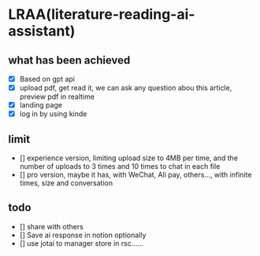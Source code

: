 # LRAA(literature-reading-ai-assistant)

## what has been achieved
- [x] Based on gpt api
- [x] upload pdf, get read it, we can ask any question abou this article, preview pdf in realtime
- [x] landing page
- [x] log in by using kinde

## limit
- [] experience version, limiting upload size to 4MB per time, and the number of uploads to 3 times and 10 times to chat in each file
- [] pro version, maybe it has, with WeChat, Ali pay, others..., with infinite times, size and conversation

## todo
- [] share with others
- [] Save ai response in notion optionally
- [] use jotai to manager store in rsc......